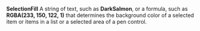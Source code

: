 **SelectionFill** A string of text, such as **DarkSalmon**, or a formula, such as **RGBA(233, 150, 122, 1)** that determines the background color of a selected item or items in a list or a selected area of a pen control.
